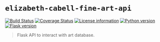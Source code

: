 # `elizabeth-cabell-fine-art-api`
[![Build Status](https://travis-ci.com/cabellwg/elizabeth-cabell-fine-art-api.svg?token=LKSsVQYJaBXGxfgSBjEE&branch=master)](https://travis-ci.com/cabellwg/elizabeth-cabell-fine-art-api)
[![Coverage Status](https://coveralls.io/repos/github/cabellwg/elizabeth-cabell-fine-art-api/badge.svg?branch=master)](https://coveralls.io/github/cabellwg/elizabeth-cabell-fine-art-api?branch=master)
[![License information](https://img.shields.io/badge/license-MIT-lightgrey.svg)](https://github.com/cabellwg/elizabeth-cabell-fine-art-api/blob/master/LICENSE)
[![Python version](https://img.shields.io/badge/python-3.8-blue.svg)](https://www.python.org/)
[![Flask version](https://img.shields.io/badge/flask-1.1.2-777.svg)](https://flask.pocoo.org/)

> Flask API to interact with art database.
